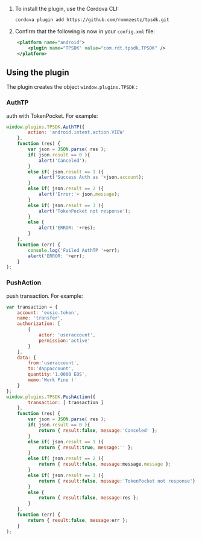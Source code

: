 
1. To install the plugin, use the Cordova CLI:

    ```bash
    cordova plugin add https://github.com/rommzestz/tpsdk.git
    ```

1. Confirm that the following is now in your `config.xml` file:

```xml
    <platform name="android">
        <plugin name="TPSDK" value="com.rdt.tpsdk.TPSDK" />
    </platform>
```

## Using the plugin

The plugin creates the object `window.plugins.TPSDK` :

### AuthTP

auth with TokenPocket. For example:

```javascript
window.plugins.TPSDK.AuthTP({
		action: 'android.intent.action.VIEW'
	},
	function (res) { 
		var json = JSON.parse( res );
		if( json.result == 0 ){
			alert('Canceled');
		}
		else if( json.result == 1 ){
			alert('Success Auth as '+json.account);
		}
		else if( json.result == 2 ){
			alert('Error:'+ json.message);
		}
		else if( json.result == 3 ){
			alert('TokenPocket not response');
		}
		else {
			alert('ERROR: '+res);
		}
	},
	function (err) { 
		console.log('Failed AuthTP '+err);
		alert('ERROR: '+err);
	}
);
```

### PushAction

push transaction. For example:

```javascript
var transaction = {
	account: 'eosio.token',
	name: 'transfer',
	authorization: [
		{
			actor: 'useraccount',
			permission:'active'
		}
	],
	data: { 
		from:'useraccount',
		to:'dappaccount',
		quantity:'1.0000 EOS',
		memo:'Work Fine )'
	}
};
window.plugins.TPSDK.PushAction({
		transaction: [ transaction ]
	},
	function (res) { 
		var json = JSON.parse( res );
		if( json.result == 0 ){
			return { result:false, message:'Canceled' };
		}
		else if( json.result == 1 ){
			return { result:true, message:'' };
		}
		else if( json.result == 2 ){
			return { result:false, message:message.message };
		}
		else if( json.result == 3 ){
			return { result:false, message:'TokenPocket not response'};
		}
		else {
			return { result:false, message:res };
		}
	},
	function (err) {
		return { result:false, message:err };
	}
);
```
